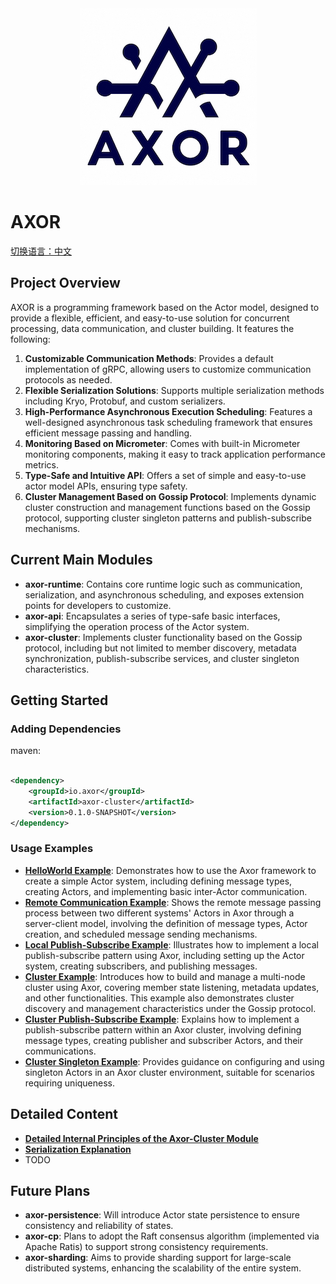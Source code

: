 <div align="center">
<img alt="icon.png" src="docs/images/icon.png"/>
</div>

# AXOR
[切换语言：中文](README-cn)

## Project Overview

AXOR is a programming framework based on the Actor model, designed to provide a flexible, efficient,
and easy-to-use solution for concurrent processing, data communication, and cluster building. It
features the following:

1. **Customizable Communication Methods**: Provides a default implementation of gRPC, allowing users
   to customize communication protocols as needed.
2. **Flexible Serialization Solutions**: Supports multiple serialization methods including Kryo,
   Protobuf, and custom serializers.
3. **High-Performance Asynchronous Execution Scheduling**: Features a well-designed asynchronous
   task scheduling framework that ensures efficient message passing and handling.
4. **Monitoring Based on Micrometer**: Comes with built-in Micrometer monitoring components, making
   it easy to track application performance metrics.
5. **Type-Safe and Intuitive API**: Offers a set of simple and easy-to-use actor model APIs,
   ensuring type safety.
6. **Cluster Management Based on Gossip Protocol**: Implements dynamic cluster construction and
   management functions based on the Gossip protocol, supporting cluster singleton patterns and
   publish-subscribe mechanisms.

## Current Main Modules

- **axor-runtime**: Contains core runtime logic such as communication, serialization, and
  asynchronous scheduling, and exposes extension points for developers to customize.
- **axor-api**: Encapsulates a series of type-safe basic interfaces, simplifying the operation
  process of the Actor system.
- **axor-cluster**: Implements cluster functionality based on the Gossip protocol, including but not
  limited to member discovery, metadata synchronization, publish-subscribe services, and cluster
  singleton characteristics.

## Getting Started

### Adding Dependencies

maven:

```xml

<dependency>
    <groupId>io.axor</groupId>
    <artifactId>axor-cluster</artifactId>
    <version>0.1.0-SNAPSHOT</version>
</dependency>
```

### Usage Examples

- [**HelloWorld Example**](docs/example/helloworld-en.md): Demonstrates how to use the Axor
  framework
  to create a simple Actor system, including defining message types, creating Actors, and
  implementing basic inter-Actor communication.
- [**Remote Communication Example**](docs/example/remote_contact-en.md): Shows the remote message
  passing process between two different systems' Actors in Axor through a server-client model,
  involving the definition of message types, Actor creation, and scheduled message sending
  mechanisms.
- [**Local Publish-Subscribe Example**](docs/example/local_pubsub-en.md): Illustrates how to
  implement
  a local publish-subscribe pattern using Axor, including setting up the Actor system, creating
  subscribers, and publishing messages.
- [**Cluster Example**](docs/example/cluster_simple-en.md): Introduces how to build and manage a
  multi-node cluster using Axor, covering member state listening, metadata updates, and other
  functionalities. This example also demonstrates cluster discovery and management characteristics
  under the Gossip protocol.
- [**Cluster Publish-Subscribe Example**](docs/example/cluster_pubsub-en.md): Explains how to
  implement
  a publish-subscribe pattern within an Axor cluster, involving defining message types, creating
  publisher and subscriber Actors, and their communications.
- [**Cluster Singleton Example**](docs/example/cluster_singleton-en.md): Provides guidance on
  configuring and using singleton Actors in an Axor cluster environment, suitable for scenarios
  requiring uniqueness.

## Detailed Content
- [**Detailed Internal Principles of the Axor-Cluster Module**](docs/cluster-membership-en.md)
- [**Serialization Explanation**](docs/serialization-en.md)
- TODO

## Future Plans

- **axor-persistence**: Will introduce Actor state persistence to ensure consistency and reliability
  of states.
- **axor-cp**: Plans to adopt the Raft consensus algorithm (implemented via Apache Ratis) to support
  strong consistency requirements.
- **axor-sharding**: Aims to provide sharding support for large-scale distributed systems, enhancing
  the scalability of the entire system.
